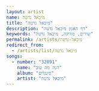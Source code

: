 ```yaml
---
layout: artist
name: מיכאל נדטה
title: "מיכאל נדטה"
description: "דף האמן מיכאל נדטה"
keywords: "שירים, מוזיקה, מיכאל נדטה"
permalink: /artists/מיכאל-נדטה
redirect_from:
  - /artists/list/מיכאל נדטה
songs:
  - number: "32891"
    name: "הנה מה טוב"
    album: "סינגלים"
    artist: "מיכאל נדטה"
---
```

